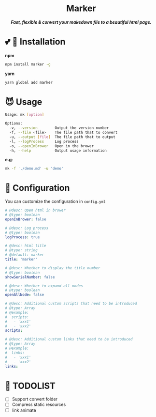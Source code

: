 <h1 align="center">Marker</h1>

<h5 align="center">Fast, flexible & convert your makedown file to a beautiful html page.</h5>

# :two_hearts: :email: Installation

**npm**

```bash
npm install marker -g
```

**yarn**

```bash
yarn global add marker
```

# :smiling_imp: Usage

```bash
Usage: mk [option]

Options:
  -v, --version        Output the version number
  -f, --file <file>    The file path that to convert
  -u, --output [file]  The file path that to output
  -l, --logProcess     Log process
  -o, --openInBrower   Open in the brower
  -h, --help           Output usage information
```

**e.g**:

```bash
mk -f './demo.md' -u 'demo'
```

# :wrench: Configuration

You can customize the configuration in `config.yml`

```yml
# @desc: Open html in brower
# @type: boolean
openInBrower: false

# @desc: Log process
# @type: boolean
logProcess: true

# @desc: html title
# @type: string
# @default: marker
title: 'marker'

# @desc: Whether to display the title number
# @type: boolean
showSerialNumber: false

# @desc: Whether to expand all nodes
# @type: boolean
openAllNode: false

# @desc: Additional custom scripts that need to be introduced
# @type: Array
# @example:
#  scripts:
#   - 'xxx1'
#   - 'xxx2'
scripts:

# @desc: Additional custom links that need to be introduced
# @type: Array
# @example:
#  links:
#   - 'xxx1'
#   - 'xxx2'
links:
```

# :flashlight: TODOLIST

- [ ] Support convert folder
- [ ] Compress static resources
- [ ] link animate
